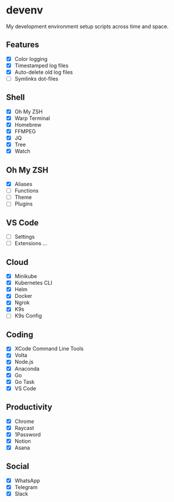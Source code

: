 # devenv

My development environment setup scripts across time and space.

## Features

- [x] Color logging
- [x] Timestamped log files
- [x] Auto-delete old log files
- [ ] Symlinks dot-files

## Shell

- [x] Oh My ZSH
- [x] Warp Terminal
- [x] Homebrew
- [x] FFMPEG
- [x] JQ
- [x] Tree
- [x] Watch

## Oh My ZSH

- [x] Aliases
- [ ] Functions
- [ ] Theme
- [ ] Plugins

## VS Code

- [ ] Settings
- [ ] Extensions ...

## Cloud

- [x] Minikube
- [x] Kubernetes CLI
- [x] Helm
- [x] Docker
- [x] Ngrok
- [x] K9s
- [ ] K9s Config

## Coding

- [x] XCode Command Line Tools
- [x] Volta
- [x] Node.js
- [x] Anaconda
- [x] Go
- [x] Go Task
- [x] VS Code

## Productivity

- [x] Chrome
- [x] Raycast
- [x] 1Password
- [x] Notion
- [x] Asana

## Social

- [x] WhatsApp
- [x] Telegram
- [x] Slack
